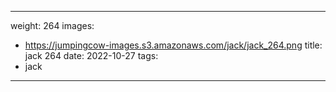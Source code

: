 
---
weight: 264
images:
- https://jumpingcow-images.s3.amazonaws.com/jack/jack_264.png
title: jack 264
date: 2022-10-27
tags:
- jack
---
